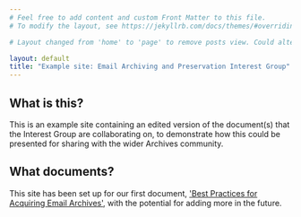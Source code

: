 ```yaml
---
# Feel free to add content and custom Front Matter to this file.
# To modify the layout, see https://jekyllrb.com/docs/themes/#overriding-theme-defaults

# Layout changed from 'home' to 'page' to remove posts view. Could alternatively just delete autogenerated posts directory

layout: default
title: "Example site: Email Archiving and Preservation Interest Group"
---
```

## What is this?
This is an example site containing an edited version of the document(s) that the Interest Group are collaborating on, to demonstrate how this could be presented for sharing with the wider Archives community.

## What documents?
This site has been set up for our first document, ['Best Practices for Acquiring Email Archives'](./acquisition-best-practice), with the potential for adding more in the future.
